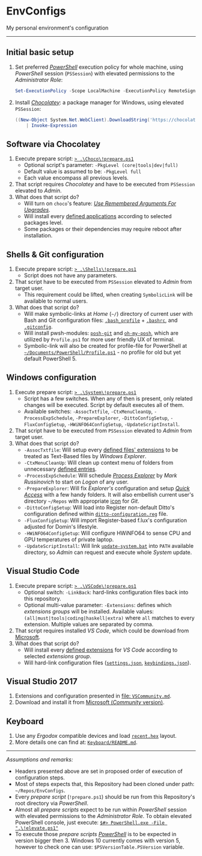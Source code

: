 # EnvConfigs

My personal environment's configuration

----

## Initial basic setup

1. Set preferred [_PowerShell_](https://docs.microsoft.com/en-us/powershell/) execution policy for whole machine, using _PowerShell_ session (`PSSession`) with elevated permissions to the _Administrator Role_:
    ```PowerShell
    Set-ExecutionPolicy -Scope LocalMachine -ExecutionPolicy RemoteSigned -Confirm
    ```
2. Install [_Chocolatey_](https://chocolatey.org/about): a package manager for Windows, using elevated `PSSession`:
    ```PowerShell
    ((New-Object System.Net.WebClient).DownloadString('https://chocolatey.org/install.ps1')) `
        | Invoke-Expression
    ```

## Software via Chocolatey

1. Execute prepare script: [`> .\Choco\!prepare.ps1`](Choco/!prepare.ps1)
   * Optional script's parameter: `-PkgLevel (core|tools|dev|full)`
   * Default value is assumed to be: `-PkgLevel full`
   * Each value encompass all previous levels.
2. That script requires _Chocolatey_ and have to be executed from `PSSession` elevated to _Admin_.
3. What does that script do?
   * Will turn on `choco`'s feature: [_Use Remembered Arguments For Upgrades_](https://docs.chocolatey.org/en-us/configuration#general-1).
   * Will install every [defined applications](Choco/packages.txt) according to selected packages level.
   * Some packages or their dependencies may require reboot after installation.

## Shells & Git configuration

1. Execute prepare script: [`> .\Shells\!prepare.ps1`](Shells/!prepare.ps1)
   * Script does not have any parameters.
2. That script have to be executed from `PSSession` elevated to _Admin_ from target user.
   * This requirement could be lifted, when creating `SymbolicLink` will be available to normal users.
3. What does that script do?
   * Will make symbolic-links at _Home_ (`~/`) directory of current user with Bash and Git configuration files: [`.bash_profile`](Shells/.bash_profile) + [`.bashrc`](Shells/.bashrc), and [`.gitconfig`](Shells/.gitconfig).
   * Will install pwsh-modules: [`posh-git`](https://www.powershellgallery.com/packages/posh-git) and [`oh-my-posh`](https://www.powershellgallery.com/packages/oh-my-posh), which are utilized by `Profile.ps1` for more user friendly UX of terminal.
   * Symbolic-link will also be created for profile-file for PowerShell at [`~/Documents/PowerShell/Profile.ps1`](Shells/Profile.ps1) - no profile for old but yet default PowerShell 5.

## Windows configuration

1. Execute prepare script: [`> .\System\!prepare.ps1`](System/!prepare.ps1)
   * Script has a few switches. When any of then is present, only related changes will be executed. Script by default executes all of them.
   * Available switches: `-AssocTxtfile`, `-CtxMenuCleanUp`, `-ProcessExpSchedule`, `-PrepareExplorer`, `-DittoConfigSetup`, `-FluxConfigSetup`, `-HWiNFO64ConfigSetup`, `-UpdateScriptInstall`.
2. That script have to be executed from `PSSession` elevated to _Admin_ from target user.
3. What does that script do?
   * `-AssocTxtfile`: Will setup every [defined files' extensions](System/txtfile_extensions.txt) to be treated as Text-Based files by _Windows Explorer_.
   * `-CtxMenuCleanUp`: Will clean up context menu of folders from unnecessary [defined entries](System/unwanted_cmds.txt).
   * `-ProcessExpSchedule`: Will schedule [_Process Explorer_](https://chocolatey.org/packages/procexp) by _Mark Russinovich_ to start on _Logon_ of any user.
   * `-PrepareExplorer`: Will fix _Explorer's_ configuration and setup [_Quick Access_](https://support.microsoft.com/en-us/help/4027032/windows-pin-remove-and-customize-in-quick-access) with a few handy folders. It will also embellish current user's directory `~/Repos` with appropriate [icon](System/template_Repos/GitDirectory.png) for _Git_.
   * `-DittoConfigSetup`: Will load into Register non-default Ditto's configuration defined within [`ditto-configuration.reg`](System/ditto-configuration.reg) file.
   * `-FluxConfigSetup`: Will import Register-based f.lux's configuration adjusted for Domin's lifestyle.
   * `-HWiNFO64ConfigSetup`: Will configure HWiNFO64 to sense CPU and GPU temperatures of private laptop.
   * `-UpdateScriptInstall`: Will link [`update-system.bat`](System/update-system.bat) into `PATH` available directory, so _Admin_ can request and execute whole _System_ update.

## Visual Studio Code

1. Execute prepare script: [`> .\VSCode\!prepare.ps1`](VSCode/!prepare.ps1)
   * Optional switch: `-LinkBack`: hard-links configuration files back into this repository.
   * Optional multi-value parameter: `-Extensions`: defines which _extensions groups_ will be installed. Available values: `(all|must|tools|coding|haskell|extra)` where `all` matches to every extension. Multiple values are separated by comma.
2. That script requires installed _VS Code_, which could be download from [Microsoft](https://code.visualstudio.com/docs/?dv=win).
3. What does that script do?
   * Will install every [defined extensions](VSCode/extensions.txt) for _VS Code_ according to selected _extensions group_.
   * Will hard-link configuration files ([`settings.json`](VSCode/settings.json), [`keybindings.json`](VSCode/keybindings.json)).

## Visual Studio 2017

1. Extensions and configuration presented in [file: `VSCommunity.md`](VSCommunity.md).
2. Download and install it from [Microsoft (_Community_ version)](https://www.visualstudio.com/pl/vs/community/).

## Keyboard

1. Use any _Ergodox_ compatible devices and load [`recent.hex`](Keyboard/recent.hex) layout.
2. More details one can find at: [`Keyboard/README.md`](Keyboard/README.md).

----

_Assumptions and remarks:_

* Headers presented above are set in proposed order of execution of configuration steps.
* Most of steps expects that, this Repository had been cloned under path: `~/Repos/EnvConfigs`.
* Every _prepare script_ (`!prepare.ps1`) should be run from this Repository's root directory via _PowerShell_.
* Almost all _prepare scripts_ expect to be run within _PowerShell_ session with elevated permissions to the _Administrator Role_. To obtain elevated PowerShell console, just execute: [`$#> PowerShell.exe -File ".\!elevate.ps1"`](!elevate.ps1)
* To execute those _prepare scripts_ [_PowerShell_](https://docs.microsoft.com/en-us/powershell/scripting/install/installing-powershell-core-on-windows?view=powershell-7.1) is to be expected in version bigger then 3. Windows 10 currently comes with version 5, however to check one can use: `$PSVersionTable.PSVersion` variable.
